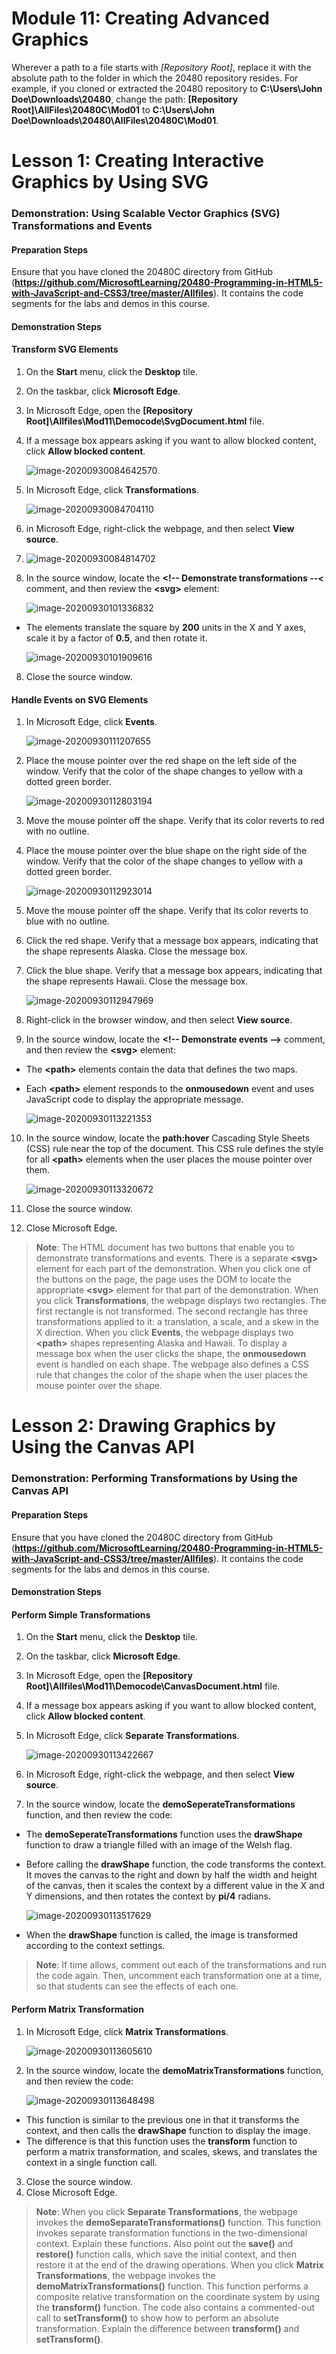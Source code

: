 # Module 11: Creating Advanced Graphics

Wherever a path to a file starts with *[Repository Root]*, replace it with the absolute path to the folder in which the 20480 repository resides. For example, if you cloned or extracted the 20480 repository to **C:\Users\John Doe\Downloads\20480**, change the path: **[Repository Root]\AllFiles\20480C\Mod01** to **C:\Users\John Doe\Downloads\20480\AllFiles\20480C\Mod01**.

# Lesson 1: Creating Interactive Graphics by Using SVG

### Demonstration: Using Scalable Vector Graphics (SVG) Transformations and Events

#### Preparation Steps

Ensure that you have cloned the 20480C directory from GitHub (**https://github.com/MicrosoftLearning/20480-Programming-in-HTML5-with-JavaScript-and-CSS3/tree/master/Allfiles**). It contains the code segments for the labs and demos in this course.

#### Demonstration Steps

#### Transform SVG Elements

1. On the **Start** menu, click the **Desktop** tile.

2. On the taskbar, click **Microsoft Edge**.

3. In Microsoft Edge, open the **[Repository Root]\Allfiles\Mod11\Democode\SvgDocument.html** file.

4. If a message box appears asking if you want to allow blocked content, click **Allow blocked content**.

   ![image-20200930084642570](C:\Users\Juanjo\AppData\Roaming\Typora\typora-user-images\image-20200930084642570.png)

5. In Microsoft Edge, click **Transformations**.

   ![image-20200930084704110](C:\Users\Juanjo\AppData\Roaming\Typora\typora-user-images\image-20200930084704110.png)

6. in Microsoft Edge, right-click the webpage, and then select **View source**.

7. ![image-20200930084814702](C:\Users\Juanjo\AppData\Roaming\Typora\typora-user-images\image-20200930084814702.png)

8. In the source window, locate the **&lt;!-- Demonstrate transformations --&lt;** comment, and then review the **&lt;svg&gt;** element:

   ![image-20200930101336832](C:\Users\Juanjo\AppData\Roaming\Typora\typora-user-images\image-20200930101336832.png)

- The **<transform>** elements translate the square by **200** units in the X and Y axes, scale it by a factor of **0.5**, and then rotate it.

  ![image-20200930101909616](C:\Users\Juanjo\AppData\Roaming\Typora\typora-user-images\image-20200930101909616.png)

8.	Close the source window.

#### Handle Events on SVG Elements

1. In Microsoft Edge, click **Events**.

   ![image-20200930111207655](C:\Users\Juanjo\AppData\Roaming\Typora\typora-user-images\image-20200930111207655.png)

2. Place the mouse pointer over the red shape on the left side of the window. Verify that the color of the shape changes to yellow with a dotted green border.

   ![image-20200930112803194](C:\Users\Juanjo\AppData\Roaming\Typora\typora-user-images\image-20200930112803194.png)

3. Move the mouse pointer off the shape. Verify that its color reverts to red with no outline.

4. Place the mouse pointer over the blue shape on the right side of the window. Verify that the color of the shape changes to yellow with a dotted green border.

   ![image-20200930112923014](C:\Users\Juanjo\AppData\Roaming\Typora\typora-user-images\image-20200930112923014.png)

5. Move the mouse pointer off the shape. Verify that its color reverts to blue with no outline.

6. Click the red shape. Verify that a message box appears, indicating that the shape represents Alaska. Close the message box.

7. Click the blue shape. Verify that a message box appears, indicating that the shape represents Hawaii. Close the message box.

   ![image-20200930112947969](C:\Users\Juanjo\AppData\Roaming\Typora\typora-user-images\image-20200930112947969.png)

8. Right-click in the browser window, and then select **View source**.

9. In the source window, locate the **&lt;!-- Demonstrate events --&gt;** comment, and then review the **&lt;svg&gt;** element:

- The **&lt;path&gt;** elements contain the data that defines the two maps.

- Each **&lt;path&gt;** element responds to the **onmousedown** event and uses JavaScript code to display the appropriate message.

  ![image-20200930113221353](C:\Users\Juanjo\AppData\Roaming\Typora\typora-user-images\image-20200930113221353.png)

10. In the source window, locate the **path:hover** Cascading Style Sheets (CSS) rule near the top of the document. This CSS rule defines the style for all **&lt;path&gt;** elements when the user places the mouse pointer over them.

    ![image-20200930113320672](C:\Users\Juanjo\AppData\Roaming\Typora\typora-user-images\image-20200930113320672.png)

11. Close the source window.

12. Close Microsoft Edge.

>**Note**: The HTML document has two buttons that enable you to demonstrate transformations and events. There is a separate **&lt;svg&gt;** element for each part of the demonstration. When you click one of the buttons on the page, the page uses the DOM to locate the appropriate **&lt;svg&gt;** element for that part of the demonstration.
>When you click **Transformations**, the webpage displays two rectangles. The first rectangle is not transformed. The second rectangle has three transformations applied to it: a translation, a scale, and a skew in the X direction.
>When you click **Events**, the webpage displays two **&lt;path&gt;** shapes representing Alaska and Hawaii. To display a message box when the user clicks the shape, the **onmousedown** event is handled on each shape. The webpage also defines a CSS rule that changes the color of the shape when the user places the mouse pointer over the shape.


# Lesson 2: Drawing Graphics by Using the Canvas API

### Demonstration: Performing Transformations by Using the Canvas API

#### Preparation Steps

Ensure that you have cloned the 20480C directory from GitHub (**https://github.com/MicrosoftLearning/20480-Programming-in-HTML5-with-JavaScript-and-CSS3/tree/master/Allfiles**). It contains the code segments for the labs and demos in this course.

#### Demonstration Steps

#### Perform Simple Transformations

1. On the **Start** menu, click the **Desktop** tile.

2. On the taskbar, click **Microsoft Edge**.

3. In Microsoft Edge, open the **[Repository Root]\Allfiles\Mod11\Democode\CanvasDocument.html** file.

4. If a message box appears asking if you want to allow blocked content, click **Allow blocked content**.

5. In Microsoft Edge, click **Separate Transformations**.

   ![image-20200930113422667](C:\Users\Juanjo\AppData\Roaming\Typora\typora-user-images\image-20200930113422667.png)

6. In Microsoft Edge, right-click the webpage, and then select **View source**.

7. In the source window, locate the **demoSeperateTransformations** function, and then review the code:

- The **demoSeperateTransformations** function uses the **drawShape** function to draw a triangle filled with an image of the Welsh flag.

- Before calling the **drawShape** function, the code transforms the context. It moves the canvas to the right and down by half the width and height of the canvas, then it scales the context by a different value in the X and Y dimensions, and then rotates the context by **pi/4** radians.

  ![image-20200930113517629](C:\Users\Juanjo\AppData\Roaming\Typora\typora-user-images\image-20200930113517629.png)

- When the **drawShape** function is called, the image is transformed according to the context settings.

>**Note**: If time allows, comment out each of the transformations and run the code again. Then, uncomment each transformation one at a time, so that students can see the effects of each one.

#### Perform Matrix Transformation

1. In Microsoft Edge, click **Matrix Transformations**.

   ![image-20200930113605610](C:\Users\Juanjo\AppData\Roaming\Typora\typora-user-images\image-20200930113605610.png)

2. In the source window, locate the **demoMatrixTransformations** function, and then review the code:

   ![image-20200930113648498](C:\Users\Juanjo\AppData\Roaming\Typora\typora-user-images\image-20200930113648498.png)

- This function is similar to the previous one in that it transforms the context, and then calls the **drawShape** function to display the image.
- The difference is that this function uses the **transform** function to perform a matrix transformation, and scales, skews, and translates the context in a single function call.

3.	Close the source window.
4.	Close Microsoft Edge.

>**Note**: When you click **Separate Transformations**, the webpage invokes the **demoSeparateTransformations()** function. This function invokes separate transformation functions in the two-dimensional context. Explain these functions. Also point out the **save()** and **restore()** function calls, which save the initial context, and then restore it at the end of the drawing operations.
>When you click **Matrix Transformations**, the webpage invokes the **demoMatrixTransformations()** function. This function performs a composite relative transformation on the coordinate system by using the **transform()** function. The code also contains a commented-out call to **setTransform()** to show how to perform an absolute transformation. Explain the difference between **transform()** and **setTransform()**.


